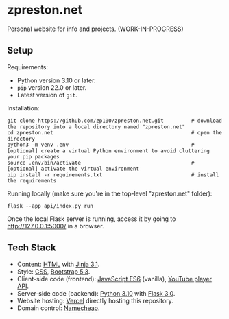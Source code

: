 # zpreston.net

Personal website for info and projects. (WORK-IN-PROGRESS)

## Setup

Requirements:
-   Python version 3.10 or later.
-   `pip` version 22.0 or later.
-   Latest version of `git`.

Installation:
```
git clone https://github.com/zp100/zpreston.net.git         # download the repository into a local directory named "zpreston.net"
cd zpreston.net                                             # open the directory
python3 -m venv .env                                        # [optional] create a virtual Python environment to avoid cluttering your pip packages
source .env/bin/activate                                    # [optional] activate the virtual environment
pip install -r requirements.txt                             # install the requirements
```

Running locally (make sure you're in the top-level "zpreston.net" folder):
```
flask --app api/index.py run
```
Once the local Flask server is running, access it by going to http://127.0.0.1:5000/ in a browser.

## Tech Stack
-   Content: [HTML](https://developer.mozilla.org/en-US/docs/Glossary/HTML) with [Jinja 3.1](https://jinja.palletsprojects.com/en/3.1.x/).
-   Style: [CSS](https://developer.mozilla.org/en-US/docs/Web/CSS), [Bootstrap 5.3](https://getbootstrap.com/docs/5.3/).
-   Client-side code (frontend): [JavaScript ES6](https://developer.mozilla.org/en-US/docs/Web/JavaScript) (vanilla), [YouTube player API](https://developers.google.com/youtube/iframe_api_reference).
-   Server-side code (backend): [Python 3.10](https://www.python.org/downloads/release/python-3100/) with [Flask 3.0](https://flask.palletsprojects.com/en/3.0.x/).
-   Website hosting: [Vercel](https://vercel.com/) directly hosting this repository.
-   Domain control: [Namecheap](https://www.namecheap.com/).
